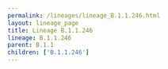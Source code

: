 ```yaml
---
permalink: /lineages/lineage_B.1.1.246.html
layout: lineage_page
title: Lineage B.1.1.246
lineage: B.1.1.246
parent: B.1.1
children: ['B.1.1.246']
---
```

